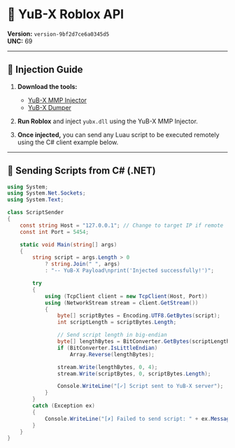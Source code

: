 # 🚀 YuB-X Roblox API  
**Version:** `version-9bf2d7ce6a0345d5`  
**UNC:** 69

---

## 💉 Injection Guide

1. **Download the tools:**
   - [YuB-X MMP Injector](https://github.com/YuB-W/YuBX-RBX-MMP_V2)
   - [YuB-X Dumper](https://github.com/YuB-W/YuB-X_RBX_Dumper)

2. **Run Roblox** and inject `yubx.dll` using the YuB-X MMP Injector.

3. **Once injected,** you can send any Luau script to be executed remotely using the C# client example below.

---

## 📡 Sending Scripts from C# (.NET)

```csharp
using System;
using System.Net.Sockets;
using System.Text;

class ScriptSender
{
    const string Host = "127.0.0.1"; // Change to target IP if remote
    const int Port = 5454;

    static void Main(string[] args)
    {
        string script = args.Length > 0
            ? string.Join(" ", args)
            : "-- YuB-X Payload\nprint('Injected successfully!')";

        try
        {
            using (TcpClient client = new TcpClient(Host, Port))
            using (NetworkStream stream = client.GetStream())
            {
                byte[] scriptBytes = Encoding.UTF8.GetBytes(script);
                int scriptLength = scriptBytes.Length;

                // Send script length in big-endian
                byte[] lengthBytes = BitConverter.GetBytes(scriptLength);
                if (BitConverter.IsLittleEndian)
                    Array.Reverse(lengthBytes);

                stream.Write(lengthBytes, 0, 4);
                stream.Write(scriptBytes, 0, scriptBytes.Length);

                Console.WriteLine("[✓] Script sent to YuB-X server");
            }
        }
        catch (Exception ex)
        {
            Console.WriteLine("[✗] Failed to send script: " + ex.Message);
        }
    }
}

